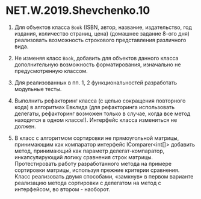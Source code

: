 # NET.W.2019.Shevchenko.10

1. Для объектов класса `Book` (ISBN, автор, название, издательство, год издания, количество страниц, цена) (домашнее задание 8-ого дня) реализовать возможность строкового представления различного вида.

2. Не изменяя класс `Book`, добавить для объектов данного класса дополнительную возможность форматирования, изначально не предусмотренную классом.

3. Для реализованных в пп. 1, 2 функциональностей разработать модульные тесты.

4. Выполнить рефакторинг класса (с целью сокращения повторного кода) в алгоритмах Евклида (для рефакторинга использовать делегаты, рефакторинг возможен только в случае, когда все метод находятся в одном классе!). Интерфейс класса измениться не должен.

5. В класс с алгоритмом сортировки не прямоугольной матрицы, принимающим как компаратор интерфейс IComparer&lt;int[]&gt; добавить метод, принимающий как параметр делегат-компаратор, инкапсулирующий логику сравнения строк матрицы. Протестировать работу разработанного метода на примере сортировки матрицы, используя прежние критерии сравнения. Класс реализовать двумя способами, «замкнув» в первом варианте реализацию метода сортировки с делегатом на метод с интерфейсом, во втором - наоборот.
